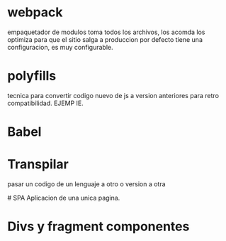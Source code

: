 # webpack
empaquetador de modulos toma todos los archivos, los acomda los optimiza para que el sitio salga a produccion por defecto tiene una configuracion, es muy configurable.


# polyfills
tecnica para convertir codigo nuevo de js a version anteriores para retro compatibilidad. EJEMP  IE.

# Babel


# Transpilar 
pasar un codigo de un lenguaje a otro o version a otra


# SPA 
Aplicacion de una unica pagina.

# Divs y fragment componentes